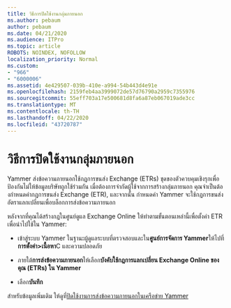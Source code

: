 ```yaml
---
title: วิธีการปิดใช้งานกลุ่มภายนอก
ms.author: pebaum
author: pebaum
ms.date: 04/21/2020
ms.audience: ITPro
ms.topic: article
ROBOTS: NOINDEX, NOFOLLOW
localization_priority: Normal
ms.custom:
- "966"
- "6000006"
ms.assetid: 4e429507-039b-410e-a994-54b443d4e91e
ms.openlocfilehash: 2159feb4aa3999072de57d76790a2959c7355976
ms.sourcegitcommit: 55eff703a17e500681d8fa6a87eb067019ade3cc
ms.translationtype: MT
ms.contentlocale: th-TH
ms.lasthandoff: 04/22/2020
ms.locfileid: "43720787"
---
```

# <a name="how-to-disable-external-groups"></a>วิธีการปิดใช้งานกลุ่มภายนอก

Yammer ส่งข้อความภายนอกใช้กฎการขนส่ง Exchange (ETRs) ชุดของตัวควบคุมเชิงรุกเพื่อป้องกันไม่ให้ข้อมูลบริษัทถูกใช้ร่วมกัน เมื่อต้องการจํากัดผู้ใช้จากการสร้างกลุ่มภายนอก คุณจําเป็นต้องกําหนดค่ากฎการขนส่ง Exchange (ETR), และจากนั้น กําหนดค่า Yammer จะใช้กฎการขนส่งอัตราแลกเปลี่ยนเพื่อบล็อกการส่งข้อความภายนอก
  
หลังจากที่คุณได้สร้างกฎในศูนย์ดูแล Exchange Online ให้ทําตามขั้นตอนเหล่านี้เพื่อตั้งค่า ETR เพื่อนําไปใช้ใน Yammer:
  
- เข้าสู่ระบบ Yammer ในฐานะผู้ดูแลระบบที่ตรวจสอบและใน**ศูนย์การจัดการ Yammer**ให้ไปที่**การตั้งค่า\>เนื้อหา**C และความปลอดภัย

- ภายใต้**การส่งข้อความภายนอก**ให้เลือก**บังคับใช้กฎการแลกเปลี่ยน Exchange Online ของคุณ (ETRs) ใน Yammer**

- เลือก**บันทึก**

สําหรับข้อมูลเพิ่มเติม ให้ดูที่[ปิดใช้งานการส่งข้อความภายนอกในเครือข่าย Yammer](https://docs.microsoft.com/yammer/work-with-external-users/disable-external-messaging)
  